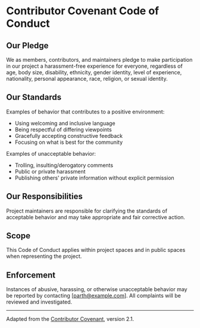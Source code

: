 # Contributor Covenant Code of Conduct

## Our Pledge

We as members, contributors, and maintainers pledge to make participation in our project a harassment-free experience for everyone, regardless of age, body size, disability, ethnicity, gender identity, level of experience, nationality, personal appearance, race, religion, or sexual identity.

## Our Standards

Examples of behavior that contributes to a positive environment:
- Using welcoming and inclusive language
- Being respectful of differing viewpoints
- Gracefully accepting constructive feedback
- Focusing on what is best for the community

Examples of unacceptable behavior:
- Trolling, insulting/derogatory comments
- Public or private harassment
- Publishing others' private information without explicit permission

## Our Responsibilities

Project maintainers are responsible for clarifying the standards of acceptable behavior and may take appropriate and fair corrective action.

## Scope

This Code of Conduct applies within project spaces and in public spaces when representing the project.

## Enforcement

Instances of abusive, harassing, or otherwise unacceptable behavior may be reported by contacting [parth@example.com]. All complaints will be reviewed and investigated.

---

Adapted from the [Contributor Covenant](https://www.contributor-covenant.org), version 2.1.

